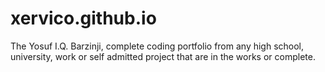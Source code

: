 # xervico.github.io
The Yosuf I.Q. Barzinji, complete coding portfolio from any high school, university, work or self admitted project that are in the works or complete.
